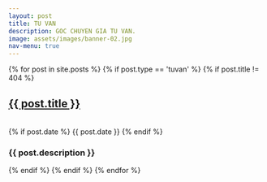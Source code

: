 ```yaml
---
layout: post
title: TU VAN
description: GOC CHUYEN GIA TU VAN.
image: assets/images/banner-02.jpg
nav-menu: true
---
```


<!-- All post -->

<div class="inner">
{% for post in site.posts %}
{% if post.type == 'tuvan' %}
{% if post.title != 404 %}
	<p>
	<a href="{{site.baseurl}}{{post.url}}" class="portfolio-box">
		<h2>{{ post.title }}</h2>
	</a>
	<!-- {% if post.image %}<span class="image main"><img src="{{ site.baseurl }}/{{ post.image }}" alt="" /></span>{% endif %} -->
	<br>{% if post.date %} {{ post.date }} {% endif %}
	<br><h3>{{ post.description }}</h3>
	</p>
{% endif %}
{% endif %}
{% endfor %}
</div>
